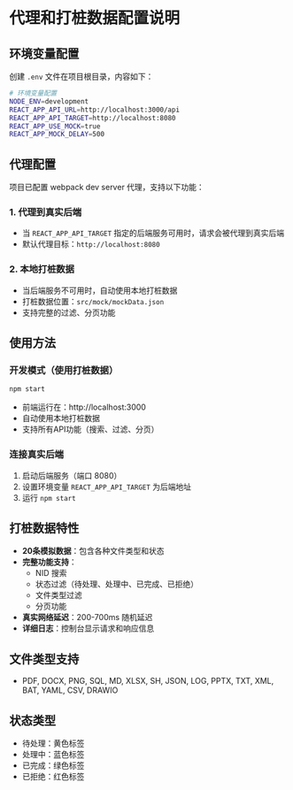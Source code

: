 # 代理和打桩数据配置说明

## 环境变量配置

创建 `.env` 文件在项目根目录，内容如下：

```bash
# 环境变量配置
NODE_ENV=development
REACT_APP_API_URL=http://localhost:3000/api
REACT_APP_API_TARGET=http://localhost:8080
REACT_APP_USE_MOCK=true
REACT_APP_MOCK_DELAY=500
```

## 代理配置

项目已配置 webpack dev server 代理，支持以下功能：

### 1. 代理到真实后端
- 当 `REACT_APP_API_TARGET` 指定的后端服务可用时，请求会被代理到真实后端
- 默认代理目标：`http://localhost:8080`

### 2. 本地打桩数据
- 当后端服务不可用时，自动使用本地打桩数据
- 打桩数据位置：`src/mock/mockData.json`
- 支持完整的过滤、分页功能

## 使用方法

### 开发模式（使用打桩数据）
```bash
npm start
```
- 前端运行在：http://localhost:3000
- 自动使用本地打桩数据
- 支持所有API功能（搜索、过滤、分页）

### 连接真实后端
1. 启动后端服务（端口 8080）
2. 设置环境变量 `REACT_APP_API_TARGET` 为后端地址
3. 运行 `npm start`

## 打桩数据特性

- **20条模拟数据**：包含各种文件类型和状态
- **完整功能支持**：
  - NID 搜索
  - 状态过滤（待处理、处理中、已完成、已拒绝）
  - 文件类型过滤
  - 分页功能
- **真实网络延迟**：200-700ms 随机延迟
- **详细日志**：控制台显示请求和响应信息

## 文件类型支持

- PDF, DOCX, PNG, SQL, MD, XLSX, SH, JSON, LOG, PPTX, TXT, XML, BAT, YAML, CSV, DRAWIO

## 状态类型

- 待处理：黄色标签
- 处理中：蓝色标签  
- 已完成：绿色标签
- 已拒绝：红色标签
